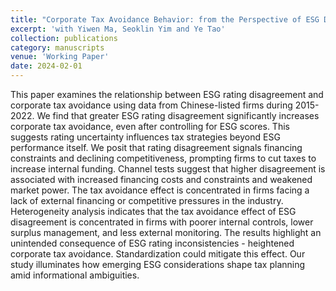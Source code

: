 ```yaml
---
title: "Corporate Tax Avoidance Behavior: from the Perspective of ESG Divergence in China"
excerpt: 'with Yiwen Ma, Seoklin Yim and Ye Tao'
collection: publications
category: manuscripts
venue: 'Working Paper'
date: 2024-02-01
---
```


This paper examines the relationship between ESG rating disagreement and corporate tax avoidance using data from Chinese-listed firms during 2015-2022. We find that greater ESG rating disagreement significantly increases corporate tax avoidance, even after controlling for ESG scores. This suggests rating uncertainty influences tax strategies beyond ESG performance itself. We posit that rating disagreement signals financing constraints and declining competitiveness, prompting firms to cut taxes to increase internal funding. Channel tests suggest that higher disagreement is associated with increased financing costs and constraints and weakened market power. The tax avoidance effect is concentrated in firms facing a lack of external financing or competitive pressures in the industry. Heterogeneity analysis indicates that the tax avoidance effect of ESG disagreement is concentrated in firms with poorer internal controls, lower surplus management, and less external monitoring. The results highlight an unintended consequence of ESG rating inconsistencies - heightened corporate tax avoidance. Standardization could mitigate this effect. Our study illuminates how emerging ESG considerations shape tax planning amid informational ambiguities.

